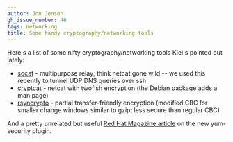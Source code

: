 ```yaml
---
author: Jon Jensen
gh_issue_number: 46
tags: networking
title: Some handy cryptography/networking tools
---
```


Here's a list of some nifty cryptography/networking tools Kiel's pointed out lately:

- [socat](http://www.dest-unreach.org/socat/) - multipurpose relay; think netcat gone wild -- we used this recently to tunnel UDP DNS queries over ssh
- [cryptcat](http://sourceforge.net/projects/cryptcat/) - netcat with twofish encryption (the Debian package adds a man page)
- [rsyncrypto](http://rsyncrypto.lingnu.com/) - partial transfer-friendly encryption (modified CBC for smaller change windows similar to gzip; less secure than regular CBC)

And a pretty unrelated but useful [Red Hat Magazine article](http://www.redhatmagazine.com/2008/01/16/tips-and-tricks-yum-security/) on the new yum-security plugin.
